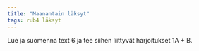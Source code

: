 ```yaml
---
title: "Maanantain läksyt"
tags: rub4 läksyt
---
```


Lue ja suomenna text 6 ja tee siihen liittyvät harjoitukset 1A + B.
